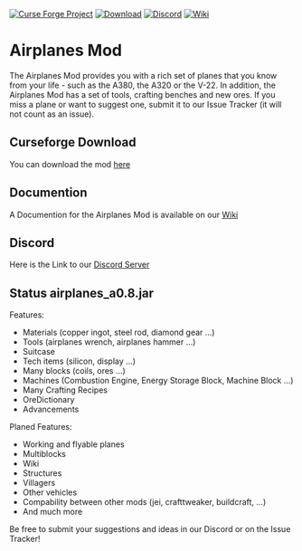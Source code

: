[![Curse Forge Project](http://cf.way2muchnoise.eu/versions/airplanes-mod_latest.svg)](https://minecraft.curseforge.com/projects/airplanes-mod)
[![Download](http://cf.way2muchnoise.eu/full_315652_downloads.svg)](https://minecraft.curseforge.com/projects/airplanes-mod/files)
[![Discord](https://img.shields.io/discord/371298569354739716.svg?label=discord&style=popout)](https://discord.gg/B5h584D)
[![Wiki](http://img.shields.io/badge/wiki--blue.svg)](https://github.com/Affehund/airplanes-mod/wiki)

# Airplanes Mod
The Airplanes Mod provides you with a rich set of planes that you know from your life - such as the A380, 
the A320 or the V-22. 
In addition, the Airplanes Mod has a set of tools, crafting benches and new ores. 
If you miss a plane or want to suggest one, submit it to our Issue Tracker (it will not count as an issue).


## Curseforge Download
You can download the mod [here](https://minecraft.curseforge.com/projects/airplanes-mod)

## Documention
A Documention for the Airplanes Mod is available on our [Wiki](https://github.com/Affehund/airplanes-mod/wiki)

## Discord
Here is the Link to our [Discord Server](https://discord.gg/B5h584D)

## Status airplanes_a0.8.jar
Features:
- Materials (copper ingot, steel rod, diamond gear ...)
- Tools (airplanes wrench, airplanes hammer ...)
- Suitcase
- Tech items (silicon, display ...)
- Many blocks (coils, ores ...)
- Machines (Combustion Engine, Energy Storage Block, Machine Block ...)
- Many Crafting Recipes
- OreDictionary
- Advancements 

Planed Features:
- Working and flyable planes
- Multiblocks
- Wiki
- Structures
- Villagers
- Other vehicles
- Compability between other mods (jei, crafttweaker, buildcraft, ...)
- And much more

Be free to submit your suggestions and ideas in our Discord or on the Issue Tracker!
